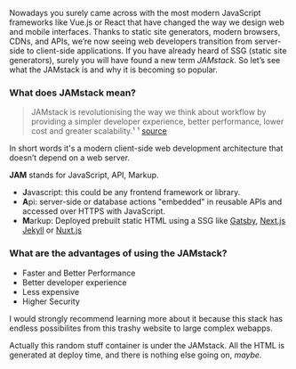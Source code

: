 Nowadays you surely came across with the most modern JavaScript frameworks like Vue.js or React that have changed the way we design web and mobile interfaces.
Thanks to static site generators, modern browsers, CDNs, and APIs, we’re now seeing web developers transition from server-side to client-side applications.
If you have already heard of SSG (static site generators), surely you will have found a new term *JAMstack*.
So let’s see what the JAMstack is and why it is becoming so popular.

### What does JAMstack mean?

> JAMstack is revolutionising the way 
> we think about workflow by providing a 
> simpler developer experience, better performance, 
> lower cost and greater scalability.¹
> ¹ [source](https://jamstack.wtf/)

In short words it's a modern client-side web development architecture that doesn’t depend on a web server.

**JAM** stands for JavaScript, API, Markup.

- **J**avascript: this could be any frontend framework or library.
- **A**pi: server-side or database actions "embedded" in reusable APIs and accessed over HTTPS with JavaScript.
- **M**arkup: Deployed prebuilt static HTML using a SSG like [Gatsby](https://www.gatsbyjs.org/), [Next.js](https://nextjs.org/) [Jekyll](https://jekyllrb.com/) or [Nuxt.js](https://nuxtjs.org/)

### What are the advantages of using the JAMstack?

- Faster and Better Performance
- Better developer experience
- Less expensive
- Higher Security

I would strongly recommend learning more about it because this stack has endless possibilites from this trashy website to large complex webapps.

Actually this random stuff container is under the JAMstack. All the HTML is generated at deploy time, and there is nothing else going on, *maybe*.
